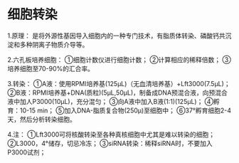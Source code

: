 # 细胞转染

1.原理：
是将外源性基因导入细胞内的一种专门技术，有脂质体转染、磷酸钙共沉淀和多种阴离子物质介导等。

2.六孔板培养细胞：
①细胞计数仪进行细胞计数；
②计算相应的稀释倍数；	
③培养细胞至70-90%的汇合率。

3.转染：
①A液：使用RPMI培养基(125μL)（无血清培养基）+Lft3000(7.5μL)；
②B液：RPMI培养基+DNA(质粒)(5μL,50μL)，制备成DNA预混合液，向预混合液中加人P3000(10μL)，充分混匀；
③向A液中加入B液(1:1)(125μL)；
④孵育：10-15 min；
⑤加入DNA-脂质复合物(250μ)至细胞中；
⑥37°孵育细胞2-4天，然后分析转染细胞。

4.注：
①Lft3000可将核酸转染至各种真核细胞中尤其是难以转染的细胞；
②L3000，4°储存，切忌冷冻；
③siRNA转染：稀释siRNA时，不要加入P3000试剂；
